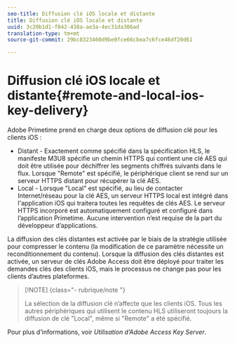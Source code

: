 ```yaml
---
seo-title: Diffusion clé iOS locale et distante
title: Diffusion clé iOS locale et distante
uuid: 3c20b1d1-f842-438a-ae3a-4ec31da306ad
translation-type: tm+mt
source-git-commit: 29bc8323460d9be0fce66cbea7c6fce46df20d61

---
```



# Diffusion clé iOS locale et distante{#remote-and-local-ios-key-delivery}

Adobe Primetime prend en charge deux options de diffusion clé pour les clients iOS :

* Distant - Exactement comme spécifié dans la spécification HLS, le manifeste M3U8 spécifie un chemin HTTPS qui contient une clé AES qui doit être utilisée pour déchiffrer les segments chiffrés suivants dans le flux. Lorsque &quot;Remote&quot; est spécifié, le périphérique client se rend sur un serveur HTTPS distant pour récupérer la clé AES.
* Local - Lorsque &quot;Local&quot; est spécifié, au lieu de contacter Internet/réseau pour la clé AES, un serveur HTTPS local est intégré dans l&#39;application iOS qui traitera toutes les requêtes de clés AES. Le serveur HTTPS incorporé est automatiquement configuré et configuré dans l’application Primetime. Aucune intervention n’est requise de la part du développeur d’applications.

La diffusion des clés distantes est activée par le biais de la stratégie utilisée pour compresser le contenu (la modification de ce paramètre nécessite un reconditionnement du contenu). Lorsque la diffusion des clés distantes est activée, un serveur de clés Adobe Access doit être déployé pour traiter les demandes clés des clients iOS, mais le processus ne change pas pour les clients d’autres plateformes.

>[!NOTE] {class=&quot;- rubrique/note &quot;}
>
>La sélection de la diffusion clé n’affecte que les clients iOS. Tous les autres périphériques qui utilisent le contenu HLS utiliseront toujours la diffusion de clé &quot;Local&quot;, même si &quot;Remote&quot; a été spécifié.

Pour plus d’informations, voir *Utilisation d’Adobe Access Key Server*.
